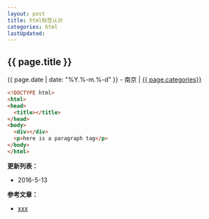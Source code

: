 ```yaml
---
layout: post
title: html标签认识
categories: html
lastUpdated: 
---
```


## {{ page.title }}

{{ page.date | date: "%Y.%-m.%-d" }} - 南京 | <a href="/archive#{{ page.categories }}">{{ page.categories}}</a>

```html
<!DOCTYPE html>
<html>
<head>
  <title></title>
</head>
<body>
  <div></div>
  <p>here is a paragraph tag</p>
</body>
</html>
```

**更新列表：**

* 2016-5-13



**参考文章：**

* [xxx][1]


[1]: http://xxx
